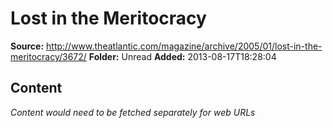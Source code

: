 # Lost in the Meritocracy

**Source:** http://www.theatlantic.com/magazine/archive/2005/01/lost-in-the-meritocracy/3672/
**Folder:** Unread
**Added:** 2013-08-17T18:28:04




## Content
*Content would need to be fetched separately for web URLs*
